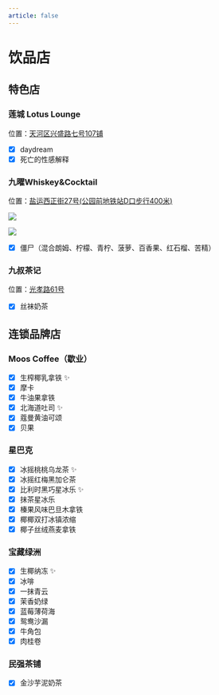 ```yaml
---
article: false
---
```


# 饮品店

## 特色店

### 莲城 Lotus Lounge

<i class="fa-solid fa-location-dot"></i> 位置：<a href="https://ditu.amap.com/place/B0FFHBYPRP" target="_blank">天河区兴盛路七号107铺</a>

- [x] daydream
- [x] 死亡的性感解释

### 九曜Whiskey&Cocktail

<i class="fa-solid fa-location-dot"></i> 位置：<a href="https://ditu.amap.com/place/B0H2DDE7YH" target="_blank">盐运西正街27号(公园前地铁站D口步行400米)</a>

![](https://img.sherry4869.com/blog/life/food/china/guangdong/guangzhou/drink/jy/1.JPEG)

![](https://img.sherry4869.com/blog/life/food/china/guangdong/guangzhou/drink/jy/2.JPEG)

- [x] 僵尸（混合朗姆、柠檬、青柠、菠萝、百香果、红石榴、苦精）

### 九叔茶记

<i class="fa-solid fa-location-dot"></i> 位置：<a href="https://ditu.amap.com/place/B0I1JACAQE" target="_blank">光孝路61号</a>

- [x] 丝袜奶茶

## 连锁品牌店

### Moos Coffee（歇业）

- [x] 生榨椰乳拿铁 ✨
- [x] 摩卡
- [x] 牛油果拿铁
- [x] 北海道吐司 ✨
- [x] 蔻曼黄油可颂
- [x] 贝果

### 星巴克

- [x] 冰摇桃桃乌龙茶 ✨
- [x] 冰摇红梅黑加仑茶
- [x] 比利时黑巧星冰乐 ✨
- [x] 抹茶星冰乐
- [x] 榛果风味巴旦木拿铁
- [x] 椰椰双打冰镇浓缩
- [x] 椰子丝绒燕麦拿铁

### 宝藏绿洲

- [x] 生椰纳冻 ✨
- [x] 冰啡
- [x] 一抹青云
- [x] 茉香奶绿
- [x] 蓝莓薄荷海
- [x] 鸳鸯沙漏
- [x] 牛角包
- [x] 肉桂卷

### 民强茶铺

- [x] 金沙芋泥奶茶